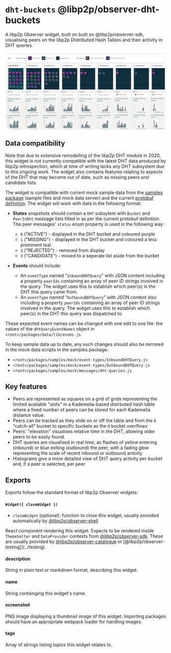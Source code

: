 # `dht-buckets` @libp2p/observer-dht-buckets

A libp2p Observer widget, built on built on @libp2p/observer-sdk, visualising peers on the libp2p Distributed Hash Tables and their activity in DHT queries.

![screenshot](./screenshot.png)

## Data compatibility

Note that due to extensive remodelling of the libp2p DHT module in 2020, this widget is not currently compatible with the latest DHT data produced by libp2p introspection, which at time of writing lacks any DHT subsystem due to this ongoing work. The widget also contains features relating to aspects of the DHT that may become out of date, such as missing peers and candidate lists. 

The widget is compatible with current mock sample data from the [samples package](../samples) (sample files and mock data server) and the current [protobuf definition](../proto). The widget will work with data in the following format:

 - **States** snapshots should contain a `DHT` subsytem with `Bucket` and `PeerInDht` message lists filled in as per the current protobuf definition. The peer messages' `status` enum property is used in the following way:
   - `0` ("ACTIVE") - displayed in the DHT bucket and coloured purple
   - `1` ("MISSING") - displayed in the DHT bucket and coloured a less prominent teal
   - `2` ("REJECTED") - removed from display
   - `3` ("CANDIDATE") - moved to a seperate list aside from the bucket
   
 - **Events** should include:
   - An `eventType` named "`InboundDHTQuery`" with JSON content including a property `peerIds` containing an array of peer ID strings involved in the query. The widget uses this to establish which peer(s) in the DHT this query came from.
   - An `eventType` named "`OutboundDHTQuery`" with JSON content also including a property `peerIds` containing an array of peer ID strings involved in the query. The widget uses this to establish which peer(s) in the DHT this query was dispatched to.

These expected event names can be changed with one edit to one file: the values of the `dhtQueryEventNames` object in `<root>/packages/data/lib/enums.js`.

To keep sample data up to date, any such changes should also be mirrored in the mock data scripts in the samples package:

 - `<root>/packages/samples/mock/event-types/InboundDHTQuery.js`
 - `<root>/packages/samples/mock/event-types/OutboundDHTQuery.js`
 - `<root>/packages/samples/mock/messages/dht-queries.js`

## Key features

- Peers are represented as squares on a grid of grids representing the limited available "slots" in a Kademelia-based distrbuted hash table where a fixed number of peers can be stored for each Kademelia distance value.
- Peers can be tracked as they slide on or off the table and from the `0` "catch-all" bucket to specific buckets as the `0` bucket overflows
- Peers' "elevation" visualises relative time in the DHT, allowing older peers to be easily found.
- DHT queries are visualised in real time, as flashes of yellow entering (inbound) or blue exiting (outbound) the peer, with a fading glow representing the scale of recent inbound or outbound activity
- Histograms give a more detailed view of DHT query activity per bucket and, if a peer is selected, per peer.

## Exports

Exports follow the standard format of libp2p Observer widgets:

#### `Widget({ closeWidget })`

 - `closeWidget` (optional): function to close this widget, usually provided automatically by [@libp2p/observer-shell](../shell)

React component rendering this widget. Expects to be rendered inside `ThemeSetter` and `DataProvider` contexts from [@libp2p/observer-sdk](../sdk). These are usually provided by [@libp2p/observer-catalogue](../catalogue) or [@libp2p/observer-testing]](../testing).

#### description

String in plain text or markdown format, describing this widget. 

#### name

String containging this widget's name.

#### screenshot

PNG image displaying a thumbnail image of this widget. Importing packages should have an appropriate webpack loader for handling images.

#### tags

Array of strings listing topics this widget relates to.
